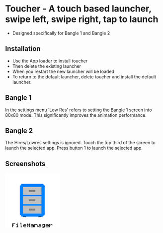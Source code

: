 # Toucher - A touch based launcher, swipe left, swipe right, tap to launch

* Designed specifically for Bangle 1 and Bangle 2

## Installation
- Use the App loader to install toucher
- Then delete the existing launcher
- When you restart the new launcher will be loaded
- To return to the default launcher, delete toucher and install the default launcher.

## Bangle 1
In the settings menu 'Low Res' refers to setting the Bangle 1 screen into 80x80 mode.
This significantly improves the animation performance.

## Bangle 2
The Hires/Lowres settings is ignored.
Touch the top third of the screen to launch the selected app.
Press button 1 to launch the selected app.

## Screenshots

![](screenshot1.jpg)
